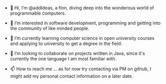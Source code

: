 - 👋 Hi, I’m @addIdeas, a finn, diving deep into the wonderous world of programmable computers.

- 👀 I’m interested in software development, programming and getting into the community of like minded people.

- 🌱 I’m currently learning computer science in open university courses and applying to university to get a degree in the field.

- 💞️ I’m looking to collaborate on projects written in Java, since it's currently the one language I am most familiar with.

- 📫 How to reach me ... as for now try contacting via PM on github, I might add my personal contact information on a later date.

<!---
addIdeas/addIdeas is a ✨ special ✨ repository because its `README.md` (this file) appears on your GitHub profile.
You can click the Preview link to take a look at your changes.
--->
